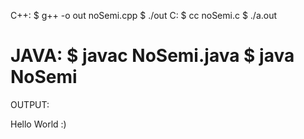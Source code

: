 C++:
$ g++ -o out noSemi.cpp
$ ./out
C:
$ cc noSemi.c
$ ./a.out

JAVA:
$ javac NoSemi.java
$ java NoSemi
=========================
OUTPUT:

Hello World :)
